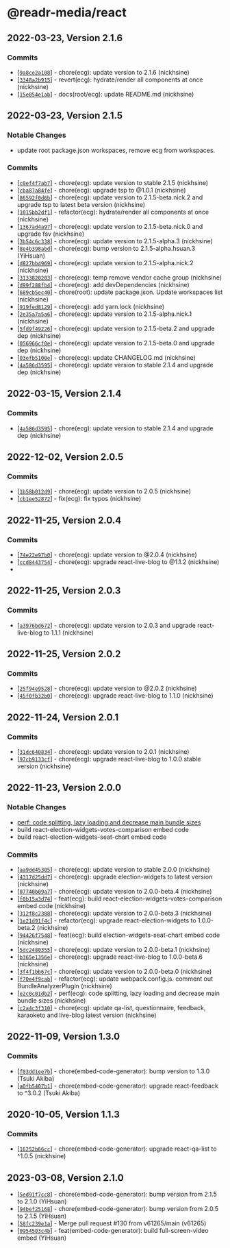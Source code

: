 # @readr-media/react

## 2022-03-23, Version 2.1.6
### Commits
* \[[`9a8ce2a108`](https://github.com/readr-media/react/commit/9a8ce2a108)] - chore(ecg): update version to 2.1.6 (nickhsine)
* \[[`3348a2b915`](https://github.com/readr-media/react/commit/3348a2b915)] - revert(ecg): hydrate/render all components at once (nickhsine)
* \[[`15e054e1ab`](https://github.com/readr-media/react/commit/15e054e1ab)] - docs(root/ecg): update README.md (nickhsine)

## 2022-03-23, Version 2.1.5
### Notable Changes
- update root package.json workspaces, remove ecg from workspaces.

### Commits
* \[[`c0ef4f7ab7`](https://github.com/readr-media/react/commit/c0ef4f7ab7)] - chore(ecg): update version to stable 2.1.5 (nickhsine)
* \[[`cba87a84fe`](https://github.com/readr-media/react/commit/cba87a84fe)] - chore(ecg): upgrade tsp to @1.0.1 (nickhsine)
* \[[`86592f0d6b`](https://github.com/readr-media/react/commit/86592f0d6b)] - chore(ecg): update version to 2.1.5-beta.nick.2 and upgrade tsp to latest beta version (nickhsine)
* \[[`1015bb2df1`](https://github.com/readr-media/react/commit/1015bb2df1)] - refactor(ecg): hydrate/render all components at once (nickhsine)
* \[[`1367ad4a97`](https://github.com/readr-media/react/commit/1367ad4a97)] - chore(ecg): update version to 2.1.5-beta.nick.0 and upgrade fsv (nickhsine)
* \[[`3b54c6c338`](https://github.com/readr-media/react/commit/3b54c6c338)] - chore(ecg): update version to 2.1.5-alpha.3 (nickhsine)
* \[[`8e4b398abd`](https://github.com/readr-media/react/commit/8e4b398abd)] - chore(ecg): bump version to 2.1.5-alpha.hsuan.3 (YiHsuan)
* \[[`d827bb4969`](https://github.com/readr-media/react/commit/d827bb4969)] - chore(ecg): update version to 2.1.5-alpha.nick.2 (nickhsine)
* \[[`3133820203`](https://github.com/readr-media/react/commit/3133820203)] - chore(ecg): temp remove vendor cache group (nickhsine)
* \[[`d99f288fb4`](https://github.com/readr-media/react/commit/d99f288fb4)] - chore(ecg): add devDependencies (nickhsine)
* \[[`689cb5ec40`](https://github.com/readr-media/react/commit/689cb5ec40)] - chore(root): update package.json. Update workspaces list (nickhsine)
* \[[`919fed8129`](https://github.com/readr-media/react/commit/919fed8129)] - chore(ecg): add yarn.lock (nickhsine)
* \[[`2e35a7a5a6`](https://github.com/readr-media/react/commit/2e35a7a5a6)] - chore(ecg): update version to 2.1.5-alpha.nick.1 (nickhsine)
* \[[`5fd9f49226`](https://github.com/readr-media/react/commit/5fd9f49226)] - chore(ecg): update version to 2.1.5-beta.2 and upgrade dep (nickhsine)
* \[[`056966cf0e`](https://github.com/readr-media/react/commit/056966cf0e)] - chore(ecg): update version to 2.1.5-beta.0 and upgrade dep (nickhsine)
* \[[`03efb5100e`](https://github.com/readr-media/react/commit/03efb5100e)] - chore(ecg): update CHANGELOG.md (nickhsine)
* \[[`4a586d3595`](https://github.com/readr-media/react/commit/4a586d3595)] - chore(ecg): update version to stable 2.1.4 and upgrade dep (nickhsine)

## 2022-03-15, Version 2.1.4

### Commits
* \[[`4a586d3595`](https://github.com/readr-media/react/commit/4a586d3595)] - chore(ecg): update version to stable 2.1.4 and upgrade dep (nickhsine)

## 2022-12-02, Version 2.0.5

### Commits

- \[[`1b58b012d9`](https://github.com/readr-media/react/commit/1b58b012d9)] - chore(ecg): update version to 2.0.5 (nickhsine)
- \[[`cb1ee52872`](https://github.com/readr-media/react/commit/cb1ee52872)] - fix(ecg): fix typos (nickhsine)

## 2022-11-25, Version 2.0.4

### Commits

- \[[`74e22e97b0`](https://github.com/readr-media/react/commit/74e22e97b0)] - chore(ecg): update version to @2.0.4 (nickhsine)
- \[[`ccd8443754`](https://github.com/readr-media/react/commit/ccd8443754)] - chore(ecg): upgrade react-live-blog to @1.1.2 (nickhsine)
-

## 2022-11-25, Version 2.0.3

### Commits

- \[[`a3976bd672`](https://github.com/readr-media/react/commit/a3976bd672)] - chore(ecg): update version to 2.0.3 and upgrade react-live-blog to 1.1.1 (nickhsine)

## 2022-11-25, Version 2.0.2

### Commits

- \[[`25f94e9528`](https://github.com/readr-media/react/commit/25f94e9528)] - chore(ecg): update version to @2.0.2 (nickhsine)
- \[[`45f0fb32b0`](https://github.com/readr-media/react/commit/45f0fb32b0)] - chore(ecg): upgrade react-live-blog to 1.1.0 (nickhsine)

## 2022-11-24, Version 2.0.1

### Commits

- \[[`31dc640834`](https://github.com/readr-media/react/commit/31dc640834)] - chore(ecg): update version to 2.0.1 (nickhsine)
- \[[`97cb9133cf`](https://github.com/readr-media/react/commit/97cb9133cf)] - chore(ecg): upgrade react-live-blog to 1.0.0 stable version (nickhsine)

## 2022-11-23, Version 2.0.0

### Notable Changes

- [perf: code splitting, lazy loading and decrease main bundle sizes](https://github.com/readr-media/react/pull/91)
- build react-election-widgets-votes-comparison embed code
- build react-election-widgets-seat-chart embed code

### Commits

- \[[`aa9dd45305`](https://github.com/readr-media/react/commit/aa9dd45305)] - chore(ecg): update version to stable 2.0.0 (nickhsine)
- \[[`4317d25dd7`](https://github.com/readr-media/react/commit/4317d25dd7)] - chore(ecg): upgrade election-widgets to latest version (nickhsine)
- \[[`07740b09a7`](https://github.com/readr-media/react/commit/07740b09a7)] - chore(ecg): update version to 2.0.0-beta.4 (nickhsine)
- \[[`f0b15a3d74`](https://github.com/readr-media/react/commit/f0b15a3d74)] - feat(ecg): build react-election-widgets-votes-comparison embed code (nickhsine)
- \[[`312f8c2388`](https://github.com/readr-media/react/commit/312f8c2388)] - chore(ecg): update version to 2.0.0-beta.3 (nickhsine)
- \[[`1e21d91f4c`](https://github.com/readr-media/react/commit/1e21d91f4c)] - refactor(ecg): upgrade react-election-widgets to 1.0.0-beta.2 (nickhsine)
- \[[`94426f7548`](https://github.com/readr-media/react/commit/94426f7548)] - feat(ecg): build election-widgets-seat-chart embed code (nickhsine)
- \[[`5dc2480355`](https://github.com/readr-media/react/commit/5dc2480355)] - chore(ecg): update version to 2.0.0-beta.1 (nickhsine)
- \[[`b365e1356e`](https://github.com/readr-media/react/commit/b365e1356e)] - chore(ecg): upgrade react-live-blog to 1.0.0-beta.6 (nickhsine)
- \[[`3f4f1bb67c`](https://github.com/readr-media/react/commit/3f4f1bb67c)] - chore(ecg): update version to 2.0.0-beta.0 (nickhsine)
- \[[`f70e4f9cab`](https://github.com/readr-media/react/commit/f70e4f9cab)] - refactor(ecg): update webpack.config.js. comment out BundleAnalyzerPlugin (nickhsine)
- \[[`e2c0c01db2`](https://github.com/readr-media/react/commit/e2c0c01db2)] - perf(ecg): code splitting, lazy loading and decrease main bundle sizes (nickhsine)
- \[[`c2a4c3f310`](https://github.com/readr-media/react/commit/c2a4c3f310)] - chore(ecg): update qa-list, questionnaire, feedback, karaoketo and live-blog latest version (nickhsine)

## 2022-11-09, Version 1.3.0

### Commits

- \[[`f03dd1ee7b`](https://github.com/readr-media/react/commit/f03dd1ee7b)] - chore(embed-code-generator): bump version to 1.3.0 (Tsuki Akiba)
- \[[`a0fb5407b1`](https://github.com/readr-media/react/commit/a0fb5407b1)] - chore(embed-code-generator): upgrade react-feedback to ^3.0.2 (Tsuki Akiba)

## 2020-10-05, Version 1.1.3

### Commits

- \[[`16252b66cc`](https://github.com/readr-media/react/commit/16252b66cc)] - chore(embed-code-generator): upgrade react-qa-list to ^1.0.5 (nickhsine)

## 2023-03-08, Version 2.1.0

- \[[`5ed91f7cc8`](https://github.com/readr-media/react-embed-code-generator/commit/5ed91f7cc8)] - chore(embed-code-generator): bump version from 2.1.5 to 2.1.0 (YiHsuan)
- \[[`94bef25168`](https://github.com/readr-media/react-embed-code-generator/commit/94bef25168)] - chore(embed-code-generator): bump version from 2.0.5 to 2.1.5 (YiHsuan)
- \[[`58fc239e1a`](https://github.com/readr-media/react-embed-code-generator/commit/58fc239e1a)] - Merge pull request #130 from v61265/main (v61265)
- \[[`0954503c4b`](https://github.com/readr-media/react-embed-code-generator/commit/0954503c4b)] - feat(embed-code-generator): build full-screen-video embed (YiHsuan)
